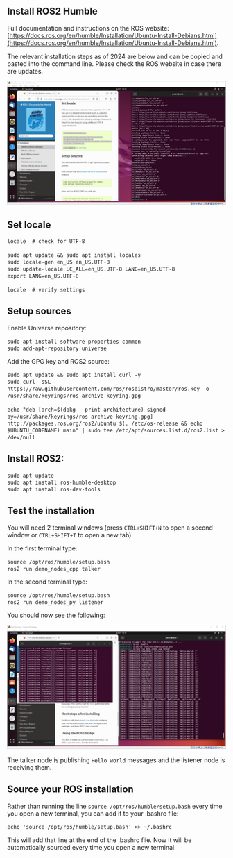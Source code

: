 ## Install ROS2 Humble

Full documentation and instructions on the ROS website: [https://docs.ros.org/en/humble/Installation/Ubuntu-Install-Debians.html](https://docs.ros.org/en/humble/Installation/Ubuntu-Install-Debians.html).

The relevant installation steps as of 2024 are below and can be copied and pasted into the command line. Please check the ROS website in case there are updates.

![Install ROS2 step 1](resources/ros_install0.png)

## Set locale

    locale  # check for UTF-8

    sudo apt update && sudo apt install locales
    sudo locale-gen en_US en_US.UTF-8
    sudo update-locale LC_ALL=en_US.UTF-8 LANG=en_US.UTF-8
    export LANG=en_US.UTF-8
    
    locale  # verify settings

## Setup sources

Enable Universe repository:

    sudo apt install software-properties-common
    sudo add-apt-repository universe

Add the GPG key and ROS2 source:

    sudo apt update && sudo apt install curl -y
    sudo curl -sSL https://raw.githubusercontent.com/ros/rosdistro/master/ros.key -o /usr/share/keyrings/ros-archive-keyring.gpg

    echo "deb [arch=$(dpkg --print-architecture) signed-by=/usr/share/keyrings/ros-archive-keyring.gpg] http://packages.ros.org/ros2/ubuntu $(. /etc/os-release && echo $UBUNTU_CODENAME) main" | sudo tee /etc/apt/sources.list.d/ros2.list > /dev/null

## Install ROS2:

    sudo apt update
    sudo apt install ros-humble-desktop
    sudo apt install ros-dev-tools

## Test the installation

You will need 2 terminal windows (press `CTRL+SHIFT+N` to open a second window or `CTRL+SHIFT+T` to open a new tab).

In the first terminal type:

    source /opt/ros/humble/setup.bash
    ros2 run demo_nodes_cpp talker

In the second terminal type:

    source /opt/ros/humble/setup.bash
    ros2 run demo_nodes_py listener

You should now see the following:

![Install ROS2 step 2](resources/ros_install1.png)

The talker node is publishing `Hello world` messages and the listener node is receiving them.

## Source your ROS installation

Rather than running the line `source /opt/ros/humble/setup.bash` every time you open a new terminal, you can add it to your .bashrc file:

    echo 'source /opt/ros/humble/setup.bash' >> ~/.bashrc

This will add that line at the end of the .bashrc file. Now it will be automatically sourced every time you open a new terminal.
